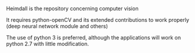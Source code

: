Heimdall is the repository concerning computer vision

It requires python-openCV and its extended contributions to work properly (deep
neural network module and others)

The use of python 3 is preferred, although the applications will work on python
2.7 with little modification.

